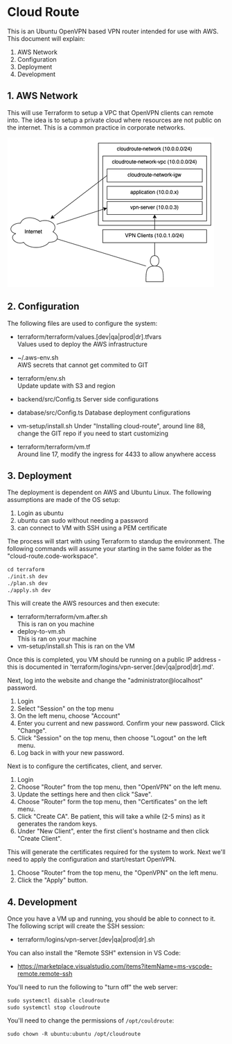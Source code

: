 # Cloud Route

This is an Ubuntu OpenVPN based VPN router intended for use with AWS.  This document will explain:

1. AWS Network
2. Configuration
3. Deployment
4. Development

## 1. AWS Network

This will use Terraform to setup a VPC that OpenVPN clients can remote into.  The idea is to setup a private cloud where resources are not public on the internet.  This is a common practice in corporate networks.

![AWS Network Setup](./documents/aws-network-setup.png)

## 2. Configuration

The following files are used to configure the system:

- terraform/terraform/values.[dev|qa|prod|dr].tfvars  
  Values used to deploy the AWS infrastructure

- ~/.aws-env.sh  
  AWS secrets that cannot get commited to GIT

- terraform/env.sh  
  Update update with S3 and region

- backend/src/Config.ts
  Server side configurations

- database/src/Config.ts
  Database deployment configurations

- vm-setup/install.sh
  Under "Installing cloud-route", around line 88, change the GIT repo if you need to start customizing

- terraform/terraform/vm.tf  
  Around line 17, modify the ingress for 4433 to allow anywhere access

## 3. Deployment

The deployment is dependent on AWS and Ubuntu Linux.  The following assumptions are made of the OS setup:

1. Login as ubuntu
2. ubuntu can sudo without needing a password
3. can connect to VM with SSH using a PEM certificate

The process will start with using Terraform to standup the environment.  The following commands will assume your starting in the same folder as the "cloud-route.code-workspace".

```
cd terraform
./init.sh dev
./plan.sh dev
./apply.sh dev
```

This will create the AWS resources and then execute:

- terraform/terraform/vm.after.sh  
  This is ran on you machine
- deploy-to-vm.sh  
  This is ran on your machine
- vm-setup/install.sh
  This is ran on the VM

Once this is completed, you VM should be running on a public IP address - this is documented in 'terraform/logins/vpn-server.[dev|qa|prod|dr].md'.

Next, log into the website and change the "administrator@localhost" password.

1. Login
2. Select "Session" on the top menu
3. On the left menu, choose "Account"
4. Enter you current and new password. Confirm your new password.  Click "Change".
5. Click "Session" on the top menu, then choose "Logout" on the left menu.
6. Log back in with your new password.

Next is to configure the certificates, client, and server.

1. Login
2. Choose "Router" from the top menu, then "OpenVPN" on the left menu.
3. Update the settings here and then click "Save".
4. Choose "Router" form the top menu, then "Certificates" on the left menu.
5. Click "Create CA".  Be patient, this will take a while (2-5 mins) as it generates the random keys.
6. Under "New Client", enter the first client's hostname and then click "Create Client".

This will generate the certificates required for the system to work. Next we'll need to apply the configuration and start/restart OpenVPN.

1. Choose "Router" from the top menu, the "OpenVPN" on the left menu.
2. Click the "Apply" button.

## 4. Development

Once you have a VM up and running, you should be able to connect to it.  The following script will create the SSH session:

- terraform/logins/vpn-server.[dev|qa|prod|dr].sh

You can also install the "Remote SSH" extension in VS Code:

- <https://marketplace.visualstudio.com/items?itemName=ms-vscode-remote.remote-ssh>

You'll need to run the following to "turn off" the web server:

```
sudo systemctl disable cloudroute
sudo systemctl stop cloudroute
```

You'll need to change the permissions of `/opt/couldroute`:

```
sudo chown -R ubuntu:ubuntu /opt/cloudroute
```
